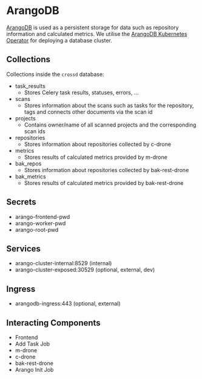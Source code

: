 # ArangoDB

[ArangoDB](https://arangodb.com/) is used as a persistent storage for data such as repository information and calculated metrics. We utilise the [ArangoDB Kubernetes Operator](https://arangodb.github.io/kube-arangodb/docs/using-the-operator) for deploying a database cluster.

## Collections
Collections inside the `crossd` database:

- task_results
  - Stores Celery task results, statuses, errors, ...
- scans
  - Stores information about the scans such as tasks for the repository, tags and connects other documents via the scan id
- projects
  - Contains owner/name of all scanned projects and the corresponding scan ids
- repositories
  - Stores information about repositories collected by c-drone
- metrics
  - Stores results of calculated metrics provided by m-drone
- bak_repos
  - Stores information about repositories collected by bak-rest-drone
- bak_metrics
  - Stores results of calculated metrics provided by bak-rest-drone

## Secrets

- arango-frontend-pwd
- arango-worker-pwd
- arango-root-pwd

## Services

- arango-cluster-internal:8529 (internal)
- arango-cluster-exposed:30529 (optional, external, dev)

## Ingress

- arangodb-ingress:443 (optional, external)

## Interacting Components

- Frontend
- Add Task Job
- m-drone
- c-drone
- bak-rest-drone
- Arango Init Job

